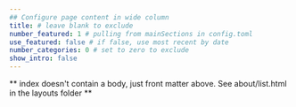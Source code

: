 ```yaml
---
## Configure page content in wide column
title: # leave blank to exclude
number_featured: 1 # pulling from mainSections in config.toml
use_featured: false # if false, use most recent by date
number_categories: 0 # set to zero to exclude
show_intro: false
---
```


** index doesn't contain a body, just front matter above.
See about/list.html in the layouts folder **

